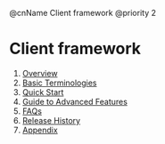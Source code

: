 @cnName Client framework
@priority 2

# Client framework

1. [Overview](./summary.md)
2. [Basic Terminologies](./basic.md)
3. [Quick Start](./quick_start.md)
4. [Guide to Advanced Features](./advanced/index.html)
5. [FAQs](./faq.md)
6. [Release History](./release_note.md)
7. [Appendix](./appendix.md)